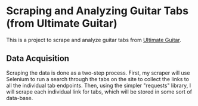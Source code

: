 # Scraping and Analyzing Guitar Tabs (from Ultimate Guitar)

This is a project to scrape and analyze guitar tabs from [Ultimate Guitar](https://ultimate-guitar.com/).

## Data Acquisition

Scraping the data is done as a two-step process. First, my scraper will use Selenium to run a search through the tabs on the site to collect the links to all the individual tab endpoints. Then, using the simpler "requests" library, I will scrape each individual link for tabs, which will be stored in some sort of data-base.

